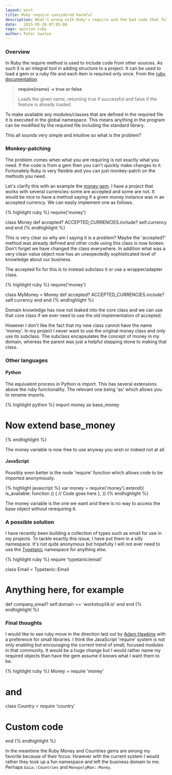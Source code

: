 ```yaml
---
layout: post
title: Ruby require considered harmful
description: What's wrong with Ruby's require and the bad code that follows
date:   2015-05-28 07:05:00
tags: opinion ruby
author: Peter Saxton
---
```


### Overview

In Ruby the require method is used to include code from other sources. As such it is an integral tool in adding structure to a project. It can be used to load a gem or a ruby file and each item is required only once. From the [ruby documentation](http://ruby-doc.org/core-2.2.2/Kernel.html#method-i-require)

> **require(name) → true or false**
>
> Loads the given name, returning true if successful and false if the feature is already loaded.

To make available any modules/classes that are defined in the required file it is executed in the global namespace. This means anything in the program can be modified by the required file including the standard library.

This all sounds very simple and intuitive so what is the problem?

### Monkey-patching

The problem comes when what you are requiring is not exactly what you need. If the code is from a gem then you can't quickly make changes to it. Fortunately Ruby is very flexible and you can just monkey-patch on the methods you need.

Let's clarify this with an example the [money gem](https://github.com/RubyMoney/money). I have a project that works with several currencies-some are accepted and some are not. It would be nice to have a method saying if a given money instance was in an accepted currency. We can easily implement one as follows.

{% highlight ruby %}
require('money')

class Money
  def accepted?
    ACCEPTED_CURRENCIES.include? self.currency
  end
end
{% endhighlight %}

This is very clear so why am I saying it is a problem? Maybe the 'accepted?' method was already defined and other code using this class is now broken. Don't forget we have changed the class everywhere. In addition what was a very clean value object now has an unexpectedly sophisticated level of knowledge about our business.

The accepted fix for this is to instead subclass it or use a wrapper/adapter class.

{% highlight ruby %}
require('money')

class MyMoney < Money
  def accepted?
    ACCEPTED_CURRENCIES.include? self.currency
  end
end
{% endhighlight %}

Domain knowledge has now not leaked into the core class and we can use that core class if we ever need to use the old implementation of accepted.

However I don't like the fact that my new class cannot have the name 'money'. In my project I never want to use the original money class and only use its subclass. The subclass encapsulates the concept of money in my domain, whereas the parent was just a helpful stepping stone to making that class.

### Other languages

#### Python

The equivalent process in Python is import. This has several extensions above the ruby functionality. The relevant one being 'as' which allows you to rename imports.

{% highlight python %}
import money as base_money

# Now extend base_money
{% endhighlight %}

The money variable is now free to use anyway you wish or indeed not at all.

#### JavaScript

Possibly even better is the node 'require' function which allows code to be imported anonymously.

{% highlight javascript %}
var money = require('money').extend({
  is_available: function () {
    // Code goes here
  },
})
{% endhighlight %}

The money variable is the one we want and there is no way to access the base object without rerequiring it.

### A possible solution

I have recently been building a collection of types such as email for use in my projects. To tackle exactly this issue, I have put them in a silly namespace. It's not quite anonymous but hopefully I will not ever need to use the [Typetanic](https://github.com/CrowdHailer/typtanic) namespace for anything else.

{% highlight ruby %}
require 'typetanic/email'

class Email < Typetanic::Email
  # Anything here, for example
  def company_email?
    self.domain == 'workshop14.io'
  end
end
{% endhighlight %}

### Final thoughts

I would like to see ruby move in the direction laid out by [Adam Hawkins](http://hawkins.io/2015/05/the-ruby-community-the-next-version/) with a preference for small libraries. I think the JavaScript 'require' system is not only enabling but encouraging the current trend of small, focused modules in that community.
It would be a huge change but I would rather name my required objects than have the gem assume it knows what I want them to be.

{% highlight ruby %}
Money = require 'money'

# and

class Country < require 'country'
  # Custom code
end
{% endhighlight %}

In the meantime the Ruby Money and Countries gems are among my favorite because of their focus. However with the current system I would rather they took up a fun namespace and left the business domain to me.
Perhaps `Gaia::Countries` and `MonopolyMan::Money`.
